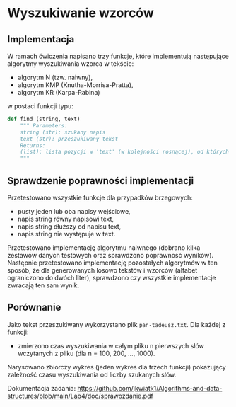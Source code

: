 # Wyszukiwanie wzorców
## Implementacja

W ramach ćwiczenia napisano trzy funkcje, które implementują następujące algorytmy wyszukiwania wzorca w tekście:
* algorytm N (tzw. naiwny),
* algorytm KMP (Knutha-Morrisa-Pratta),
* algorytm KR (Karpa-Rabina)

w postaci funkcji typu: 
``` python
def find (string, text)
    """ Parameters:
    string (str): szukany napis
    text (str): przeszukiwany tekst
    Returns:
    (list): lista pozycji w 'text' (w kolejności rosnącej), od których zaczyna się 'string'
    """
```

## Sprawdzenie poprawności implementacji
Przetestowano wszystkie funkcje dla przypadków brzegowych:
* pusty jeden lub oba napisy wejściowe,
* napis string równy napisowi text,
* napis string dłuższy od napisu text,
* napis string nie występuje w text.

Przetestowano  implementację  algorytmu  naiwnego  (dobrano  kilka  zestawów  danych  testowych  oraz sprawdzono  poprawność  wyników). Następnie  przetestowano  implementację  pozostałych  algorytmów w ten sposób, że dla generowanych losowo tekstów i wzorców (alfabet ograniczono do dwóch liter), sprawdzono czy wszystkie implementacje zwracają ten sam wynik.

## Porównanie

Jako tekst przeszukiwany wykorzystano plik `pan-tadeusz.txt`. Dla każdej z funkcji:
* zmierzono czas wyszukiwania w całym pliku n pierwszych słów wczytanych z pliku (dla n = 100, 200, ..., 1000).

Narysowano zbiorczy wykres (jeden wykres dla trzech funkcji) pokazujący zależność czasu wyszukiwania od liczby szukanych słów.

Dokumentacja zadania: https://github.com/jkwiatk1/Algorithms-and-data-structures/blob/main/Lab4/doc/sprawozdanie.pdf